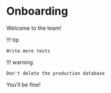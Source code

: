 # Onboarding

Welcome to the team!

!!! tip

    Write more tests


!!! warning

    Don't delete the production database

You'll be fine!
